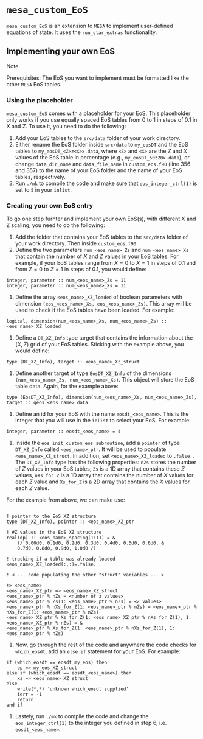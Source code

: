# `mesa_custom_EoS`
`mesa_custom_EoS` is an extension to `MESA` to implement user-defined equations of state. It uses the `run_star_extras` functionality.

## Implementing your own EoS

> [!NOTE]
> Prerequisites: The EoS you want to implement must be formatted like the other `MESA` EoS tables.
### Using the placeholder
`mesa_custom_EoS` comes with a placeholder for your EoS. This placeholder only works if you use equally spaced EoS tables from 0 to 1 in steps of 0.1 in X and Z. To use it, you need to do the following:
1. Add your EoS tables to the `src/data` folder of your work directory.
2. Either rename the EoS folder inside `src/data` to `my_eosDT` and the EoS tables to `my_eosDT_<Z>z<X>x.data`, where `<Z>` and `<X>` are the $Z$ and $X$ values of the EoS table in percentage (e.g., `my_eosDT_50z20x.data`), or change `data_dir_name` and `data_file_name` in `custom_eos.f90` (line 356 and 357) to the name of your EoS folder and the name of your EoS tables, respectively.
3. Run `./mk` to compile the code and make sure that `eos_integer_ctrl(1)` is set to `5` in your `inlist`.
### Creating your own EoS entry
To go one step furhter and implement your own EoS(s), with different X and Z scaling, you need to do the 
following:
1. Add the folder that contains your EoS tables to the `src/data` folder of your work directory.
Then inside `custom_eos.f90`:
1. Define the two parameters `num_<eos_name>_Zs` and `num_<eos_name>_Xs` that contain the number of $X$ and $Z$ values in your EoS tables. For example, if your EoS tables range from $X = 0$ to $X = 1$ in steps of $0.1$ and from $Z = 0$ to $Z = 1$ in steps of $0.1$, you would define:
```Fortran
integer, parameter :: num_<eos_name>_Zs = 11
integer, parameter :: num_<eos_name>_Xs = 11
```
1. Define the array `<eos_name>_XZ_loaded` of boolean parameters with dimension `(eos_<eos_name>_Xs, eos_<eos_name>_Zs)`. This array will be used to check if the EoS tables have been loaded. For example:
```Fortran
logical, dimension(num_<eos_name>_Xs, num_<eos_name>_Zs) :: <eos_name>_XZ_loaded
```
1. Define a `DT_XZ_Info` type target that contains the information about the $(X,Z)$ grid of your EoS tables. Sticking with the example above, you would define:
```Fortran
type (DT_XZ_Info), target :: <eos_name>_XZ_struct
```
1. Define another target of type `EosDT_XZ_Info` of the dimensions `(num_<eos_name>_Zs, num_<eos_name>_Xs)`. This object will store the EoS table data. Again, for the example above:
```Fortran
type (EosDT_XZ_Info), dimension(num_<eos_name>_Xs, num_<eos_name>_Zs), target :: qeos_<eos_name>_data
```
1. Define an id for your EoS with the name `eosdt_<eos_name>`. This is the integer that you will use in the `inlist` to select your EoS. For example:
```Fortran
integer, parameter :: eosdt_<eos_name> = 4
```
1. Inside the `eos_init_custom_eos subroutine`, add a `pointer` of type `DT_XZ_Info` called `<eos_name>_ptr`. It will be used to populate `<eos_name>_XZ_struct`. In addition, set `<eos_name>_XZ_loaded` to `.false.`. The `DT_XZ_Info` type has the following properties: `nZs` stores the number of $Z$ values in your EoS tables, `Zs` is a 1D array that contains these $Z$ values, `nXs_for_Z` is a 1D array that contains the number of $X$ values for each $Z$ value and `Xs_for_Z` is a 2D array that contains the $X$ values for each $Z$ value.

For the example from above, we can make use:
```Fortran

! pointer to the EoS XZ structure
type (DT_XZ_Info), pointer :: <eos_name>_XZ_ptr

! #Z values in the EoS XZ structure
real(dp) :: <eos_name>_spacing(1:11) = &
	(/ 0.00d0, 0.1d0, 0.2d0, 0.3d0, 0.4d0, 0.5d0, 0.6d0, &
	0.7d0, 0.8d0, 0.9d0, 1.0d0 /)

! tracking if a table was already loaded
<eos_name>_XZ_loaded(:,:)=.false.

! < ... code populating the other "struct" variables ... >

!> <eos_name>
<eos_name>_XZ_ptr => <eos_name>_XZ_struct
<eos_name>_ptr % nZs = <number of z values>
<eos_name>_ptr % Zs(1: <eos_name>_ptr % nZs) = <Z values>
<eos_name>_ptr % nXs_for_Z(1: <eos_name>_ptr % nZs) = <eos_name>_ptr % nXs_for_Z(1: <eos_name>_ptr % nZs)
<eos_name>_XZ_ptr % Xs_for_Z(1: <eos_name>_XZ_ptr % nXs_for_Z(1), 1: <eos_name>_XZ_ptr % nZs) = &
<eos_name>_ptr % Xs_for_Z(1: <eos_name>_ptr % nXs_for_Z(1), 1: <eos_name>_ptr % nZs)
```
1. Now, go through the rest of the code and anywhere the code checks for `which_eosdt`, add an `else if` statement for your EoS. For example:
```Fortran
if (which_eosdt == eosdt_my_eos) then
    ep => my_eos_XZ_struct
else if (which_eosdt == eosdt_<eos_name>) then
	xz => <eos_name>_XZ_struct
else
    write(*,*) 'unknown which_eosdt supplied'
    ierr = -1
    return
end if
```
1. Lastely, run `./mk` to compile the code and change the `eos_integer_ctrl(1)` to the integer you defined in step 6, i.e. `eosdt_<eos_name>`.
